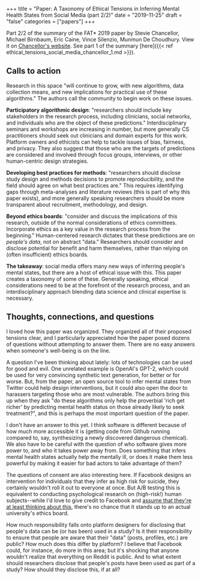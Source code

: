 +++
title = "Paper: A Taxonomy of Ethical Tensions in Inferring Mental Health States from Social Media (part 2/2)"
date = "2019-11-25"
draft = "false"
categories = ["papers"]
+++

Part 2/2 of the summary of the FAT* 2019 paper by Stevie Chancellor, Michael Birnbaum, Eric Caine, Vince Silenzio, Munmun De Choudhury. View it on [Chancellor's website](http://steviechancellor.com/wp-content/uploads/2019/03/taxonomy-prediction-mh-fat2019.pdf). See part 1 of the summary [here]({{< ref ethical_tensions_social_media_chancellor_1.md >}}). <!--more-->

## Calls to action
Research in this space "will continue to grow, with new algorithms, data collection means, and new implications for practical use of these algorithms." The authors call the community to begin work on these issues.

**Participatory algorithmic design**: "researchers should include key stakeholders in the research process, including clinicians, social networks, and individuals who are the object of these predictions." Interdisciplinary seminars and workshops are increasing in number, but more generally CS practitioners should seek out clinicians and domain experts for this work. Platform owners and ethicists can help to tackle issues of bias, fairness, and privacy. They also suggest that those who are the targets of predictions are considered and involved through focus groups, interviews, or other human-centric design strategies.

**Developing best practices for methods**: "researchers should disclose study design and methods decisions to promote reproducibility, and the field should agree on what best practices are." This requires identifying gaps through meta-analyses and literature reviews (this is part of why this paper exists), and more generally speaking researchers should be more transparent about recruitment, methodology, and design.

**Beyond ethics boards**: "consider and discuss the implications of this research, outside of the normal considerations of ethics committees. Incorporate ethics as a key value in the research process from the beginning." Human-centered research dictates that these predictions are on *people's data*, not on abstract "data." Researchers should consider and disclose potential for benefit and harm themselves, rather than relying on (often insufficient) ethics boards.


**The takeaway**: social media offers many new ways of inferring people's mental states, but there are a host of ethical issue with this. This paper creates a taxonomy of some of these. Generally speaking, ethical considerations need to be at the forefront of the research process, and an interdisciplinary approach blending data science and clinical expertise is necessary.


## Thoughts, connections, and questions
I loved how this paper was organized. They organized all of their proposed tensions clear, and I particularly appreciated how the paper posed dozens of questions without attempting to answer them. There are no easy answers when someone's well-being is on the line.

A question I've been thinking about lately: lots of technologies can be used for good and evil. One unrelated example is OpenAI's GPT-2, which could be used for very convincing synthetic text generation, for better or for worse. But, from the paper, an open source tool to infer mental states from Twitter could help design interventions, but it could also open the door to harassers targeting those who are most vulnerable. The authors bring this up when they ask "do these algorithms only help the proverbial 'rich get richer' by predicting mental health status on those already likely to seek treatment?", and this is perhaps the most important question of the paper.

I don't have an answer to this yet. I think software is different because of how much more accessible it is (getting code from Github running compared to, say, synthesizing a newly discovered dangerous chemical). We also have to be careful with the question of who software gives more power to, and who it takes power away from. Does something that infers mental health states actually help the mentally ill, or does it make them less powerful by making it easier for bad actors to take advantage of them?

The questions of consent are also interesting here. If Facebook designs an intervention for individuals that they infer as high risk for suicide, they certainly wouldn't roll it out to everyone at once. But A/B testing this is equivalent to conducting psychological research on (high-risk!) human subjects--while I'd love to give credit to Facebook and [assume that they're at least thinking about this](https://xkcd.com/1390/), there's no chance that it stands up to an actual university's ethics board.

How much responsibility falls onto platform designers for disclosing that people's data can be (or has been) used in a study? Is it their responsibility to ensure that people are aware that their "data" (posts, profiles, etc.) are public? How much does this differ by platform? I believe that Facebook could, for instance, do more in this area; but it's shocking that anyone wouldn't realize that everything on Reddit is public. And to what extent should researchers disclose that people's posts have been used as part of a study? How should they disclose this, if at all?